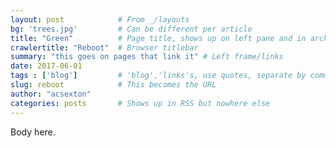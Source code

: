 ```yaml
---
layout: post            # From _/layouts
bg: 'trees.jpg'         # Can be different per article
title: "Green"          # Page title, shows up on left pane and in archives
crawlertitle: "Reboot"  # Browser titlebar
summary: "this goes on pages that link it" # Left frame/links
date: 2017-06-01        
tags : ['blog']         # 'blog','links's, use quotes, separate by commas
slug: reboot            # This becomes the URL
author: "acsexton"      
categories: posts       # Shows up in RSS but nowhere else
---
```


Body here.
